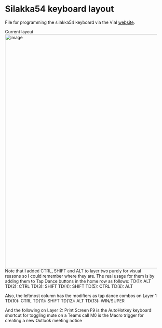 # Silakka54 keyboard layout
File for programming the silakka54 keyboard via the Vial [website](https://vial.rocks/).

Current layout
<img width="836" height="774" alt="image" src="https://github.com/user-attachments/assets/b532f01d-887b-4aac-8a4d-5b68ae575f8d" />
Note that I added CTRL, SHIFT and ALT to layer two purely for visual reasons so I could remember where they are. The real usage for them is by adding them to Tap Dance buttons in the home row as follows:
TD(1): ALT
TD(2): CTRL
TD(3): SHIFT
TD(4): SHIFT
TD(5): CTRL
TD(6): ALT

Also, the leftmost column has the modifiers as tap dance combos on Layer 1
TD(10): CTRL
TD(11): SHIFT
TD(12): ALT
TD(13): WIN/SUPER

And the following on Layer 2:
Print Screen
F9 is the AutoHotkey keyboard shortcut for toggling mute on a Teams call
M0 is the Macro trigger for creating a new Outlook meeting notice

